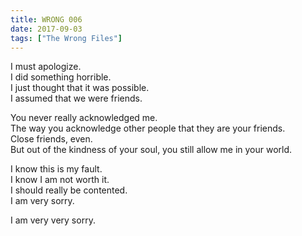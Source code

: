 ```yaml
---
title: WRONG 006
date: 2017-09-03
tags: ["The Wrong Files"]
---
```


I must apologize.  
I did something horrible.  
I just thought that it was possible.  
I assumed that we were friends.

You never really acknowledged me.  
The way you acknowledge other people that they are your friends.  
Close friends, even.  
But out of the kindness of your soul, you still allow me in your world.

I know this is my fault.  
I know I am not worth it.  
I should really be contented.  
I am very sorry.

I am very very sorry.